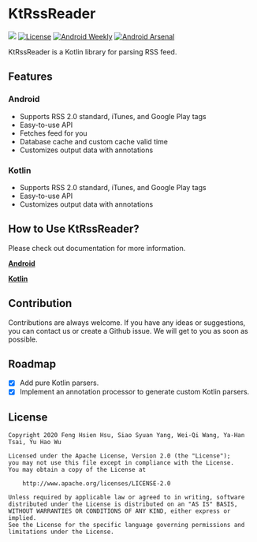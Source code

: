 # KtRssReader


[![](https://jitpack.io/v/ivanisidrowu/KtRssReader.svg)](https://jitpack.io/#ivanisidrowu/KtRssReader)
[![License](https://img.shields.io/badge/License-Apache%202.0-blue.svg)](https://opensource.org/licenses/Apache-2.0)
[![Android Weekly](https://img.shields.io/badge/Android%20Weekly-%23435-red.svg)](http://androidweekly.net/issues/issue-435)
[![Android Arsenal](https://img.shields.io/badge/Android%20Arsenal-KtRssReader-yellow.svg?style=flat)](https://android-arsenal.com/details/1/8178)

KtRssReader is a Kotlin library for parsing RSS feed.

## Features

### Android
* Supports RSS 2.0 standard, iTunes, and Google Play tags
* Easy-to-use API
* Fetches feed for you
* Database cache and custom cache valid time
* Customizes output data with annotations

### Kotlin
* Supports RSS 2.0 standard, iTunes, and Google Play tags
* Easy-to-use API
* Customizes output data with annotations

## How to Use KtRssReader?
Please check out documentation for more information.

**[Android](https://github.com/ivanisidrowu/KtRssReader/wiki/Android)**

**[Kotlin](https://github.com/ivanisidrowu/KtRssReader/wiki/Kotlin)**

## Contribution

Contributions are always welcome. If you have any ideas or suggestions, you can contact us or create a Github issue. We will get to you as soon as possible.

## Roadmap

- [X] Add pure Kotlin parsers.
- [X] Implement an annotation processor to generate custom Kotlin parsers.

## License

```
Copyright 2020 Feng Hsien Hsu, Siao Syuan Yang, Wei-Qi Wang, Ya-Han Tsai, Yu Hao Wu

Licensed under the Apache License, Version 2.0 (the "License");
you may not use this file except in compliance with the License.
You may obtain a copy of the License at

    http://www.apache.org/licenses/LICENSE-2.0

Unless required by applicable law or agreed to in writing, software
distributed under the License is distributed on an "AS IS" BASIS,
WITHOUT WARRANTIES OR CONDITIONS OF ANY KIND, either express or implied.
See the License for the specific language governing permissions and
limitations under the License.
```
